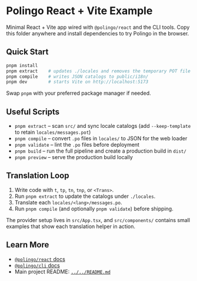 # Polingo React + Vite Example

Minimal React + Vite app wired with `@polingo/react` and the CLI tools. Copy this folder anywhere and install dependencies to try Polingo in the browser.

## Quick Start

```bash
pnpm install
pnpm extract    # updates ./locales and removes the temporary POT file
pnpm compile    # writes JSON catalogs to public/i18n/
pnpm dev        # starts Vite on http://localhost:5173
```

Swap `pnpm` with your preferred package manager if needed.

## Useful Scripts

- `pnpm extract` – scan `src/` and sync locale catalogs (add `--keep-template` to retain `locales/messages.pot`)
- `pnpm compile` – convert `.po` files in `locales/` to JSON for the web loader
- `pnpm validate` – lint the `.po` files before deployment
- `pnpm build` – run the full pipeline and create a production build in `dist/`
- `pnpm preview` – serve the production build locally

## Translation Loop

1. Write code with `t`, `tp`, `tn`, `tnp`, or `<Trans>`.
2. Run `pnpm extract` to update the catalogs under `./locales`.
3. Translate each `locales/<lang>/messages.po`.
4. Run `pnpm compile` (and optionally `pnpm validate`) before shipping.

The provider setup lives in `src/App.tsx`, and `src/components/` contains small examples that show each translation helper in action.

## Learn More

- [`@polingo/react` docs](../../packages/react/README.md)
- [`@polingo/cli` docs](../../packages/cli/README.md)
- Main project README: [`../../README.md`](../../README.md)
